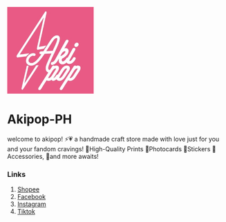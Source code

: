<img src="akipop.jpg" alt="Logo" width=200/><br>
# Akipop-PH
welcome to akipop! ⚡💗 a handmade craft store made with love just for you and your fandom cravings! 
🥤High-Quality Prints
🥤Photocards
🥤Stickers 
🥤Accessories, 
👀and more awaits!

### Links
1. [Shopee](https://shopee.ph/akipopph) <br>
1. [Facebook](https://www.facebook.com/akipopph/) <br>
1. [Instagram](https://www.instagram.com/akipopph/) <br>
1. [Tiktok](https://www.tiktok.com/@akipopph) <br>
